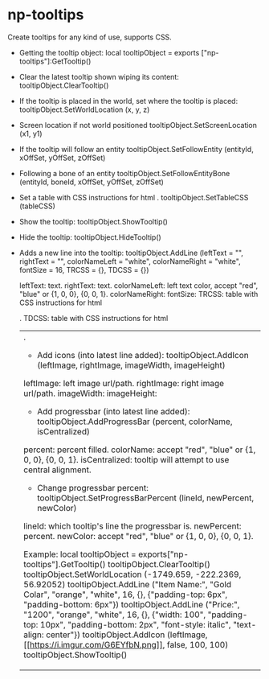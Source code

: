 # np-tooltips
Create tooltips for any kind of use, supports CSS.


- Getting the tooltip object:
local tooltipObject = exports ["np-tooltips"]:GetTooltip()

- Clear the latest tooltip shown wiping its content:
tooltipObject.ClearTooltip()

- If the tooltip is placed in the world, set where the tooltip is placed:
tooltipObject.SetWorldLocation (x, y, z)

- Screen location if not world positioned
tooltipObject.SetScreenLocation (x1, y1)

- If the tooltip will follow an entity
tooltipObject.SetFollowEntity (entityId, xOffSet, yOffSet, zOffSet)

- Following a bone of an entity
tooltipObject.SetFollowEntityBone (entityId, boneId, xOffSet, yOffSet, zOffSet)

- Set a table with CSS instructions for html <table>.
tooltipObject.SetTableCSS (tableCSS)

- Show the tooltip:
tooltipObject.ShowTooltip()

- Hide the tooltip:
tooltipObject.HideTooltip()

- Adds a new line into the tooltip:
tooltipObject.AddLine (leftText = "", rightText = "", colorNameLeft = "white", colorNameRight = "white", fontSize = 16, TRCSS = {}, TDCSS = {})

leftText: text.
rightText: text.
colorNameLeft: left text color, accept "red", "blue" or {1, 0, 0}, {0, 0, 1}.
colorNameRight:
fontSize: 
TRCSS: table with CSS instructions for html <tr>.
TDCSS: table with CSS instructions for html <td>.

- Add icons (into latest line added):
tooltipObject.AddIcon (leftImage, rightImage, imageWidth, imageHeight)

leftImage: left image url/path.
rightImage: right image url/path.
imageWidth: 
imageHeight: 

- Add progressbar (into latest line added):
tooltipObject.AddProgressBar (percent, colorName, isCentralized)

percent: percent filled.
colorName: accept "red", "blue" or {1, 0, 0}, {0, 0, 1}.
isCentralized: tooltip will attempt to use central alignment.

- Change progressbar percent:
tooltipObject.SetProgressBarPercent (lineId, newPercent, newColor)

lineId: which tooltip's line the progressbar is.
newPercent: percent.
newColor: accept "red", "blue" or {1, 0, 0}, {0, 0, 1}.

Example:
local tooltipObject = exports["np-tooltips"].GetTooltip()
tooltipObject.ClearTooltip()
tooltipObject.SetWorldLocation (-1749.659, -222.2369, 56.92052)
tooltipObject.AddLine ("Item Name:", "Gold Colar", "orange", "white", 16, {}, {"padding-top: 6px", "padding-bottom: 6px"})
tooltipObject.AddLine ("Price:", "1200", "orange", "white", 16, {}, {"width: 100", "padding-top: 10px", "padding-bottom: 2px", "font-style: italic", "text-align: center"})
tooltipObject.AddIcon (leftImage, [[https://i.imgur.com/G6EYfbN.png]], false, 100, 100)
tooltipObject.ShowTooltip()
